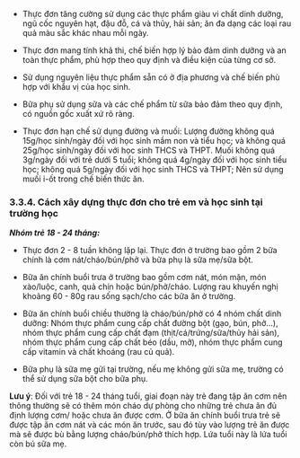 - Thực đơn tăng cường sử dụng các thực phẩm giàu vi chất dinh dưỡng, ngũ cốc nguyên hạt, đậu đỗ, cá và thủy, hải sản; ăn đa dạng các loại rau quả màu sắc khác nhau mỗi ngày.

- Thực đơn mang tính khả thi, chế biến hợp lý bảo đảm dinh dưỡng và an toàn thực phẩm, phù hợp theo quy định và điều kiện của từng cơ sở.

- Sử dụng nguyên liệu thực phẩm sẵn có ở địa phương và chế biến phù hợp với khẩu vị của học sinh.

- Bữa phụ sử dụng sữa và các chế phẩm từ sữa bảo đảm theo quy định, có nguồn gốc xuất xứ rõ ràng.

- Thực đơn hạn chế sử dụng đường và muối: Lượng đường không quá 15g/học sinh/ngày đối với học sinh mầm non và tiểu học; và không quá 25g/học sinh/ngày đối với học sinh THCS và THPT. Muối không quá 3g/ngày đối với trẻ dưới 5 tuổi; không quá 4g/ngày đối với học sinh tiểu học; không quá 5g/ngày đối với học sinh THCS và THPT; Nên sử dụng muối i-ốt trong chế biến thức ăn.

### 3.3.4. Cách xây dựng thực đơn cho trẻ em và học sinh tại trường học

***Nhóm trẻ 18 - 24 tháng:*** 

- Thực đơn 2 - 8 tuần không lặp lại. Thực đơn ở trường bao gồm 2 bữa chính là cơm nát/cháo/bún/phở và bữa phụ là sữa mẹ/sữa bột.

- Bữa ăn chính buổi trưa ở trường bao gồm cơm nát, món mặn, món xào/luộc, canh, quả chín hoặc bún/phở/cháo. Lượng rau khuyến nghị khoảng 60 - 80g rau sống sạch/cho các bữa ăn ở trường.

- Bữa ăn chính buổi chiều thường là cháo/bún/phở có 4 nhóm chất dinh dưỡng: Nhóm thực phẩm cung cấp chất đường bột (gạo, bún, phở...), nhóm thực phẩm cung cấp chất đạm (thịt/cá/trứng/sữa/thủy hải sản), nhóm thực phẩm cung cấp chất béo (dầu, mỡ), nhóm thực phẩm cung cấp vitamin và chất khoáng (rau củ quả).

- Bữa phụ là sữa mẹ gửi tại trường, nếu mẹ không gửi sữa mẹ, trường có thể sử dụng sữa bột cho bữa phụ.

**Lưu ý**: Đối với trẻ 18 - 24 tháng tuổi, giai đoạn này trẻ đang tập ăn cơm nên thông thường sẽ có thêm món cháo dự phòng cho những trẻ chưa ăn đủ định lượng cơm/ hoặc chưa ăn được cơm. Ở bữa ăn chính buổi trưa trẻ sẽ được tập ăn cơm nát và các món ăn trước, sau đó tùy vào lượng trẻ ăn được mà sẽ được bù bằng lượng cháo/bún/phở thích hợp. Lứa tuổi này là lứa tuổi còn bú sữa mẹ.